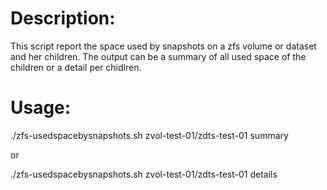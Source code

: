 # Description:

This script report the space used by snapshots on a zfs volume or dataset and her children. The output can be a summary of all used space of the children or a detail per chidlren.

# Usage:

./zfs-usedspacebysnapshots.sh zvol-test-01/zdts-test-01 summary

or

./zfs-usedspacebysnapshots.sh zvol-test-01/zdts-test-01 details
